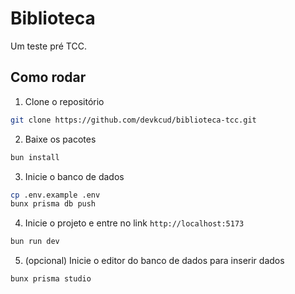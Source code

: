 # Biblioteca

Um teste pré TCC.

## Como rodar

1. Clone o repositório

```bash
git clone https://github.com/devkcud/biblioteca-tcc.git
```

2. Baixe os pacotes

```bash
bun install
```

3. Inicie o banco de dados

```bash
cp .env.example .env
bunx prisma db push
```

4. Inicie o projeto e entre no link `http://localhost:5173`

```bash
bun run dev
```

5. (opcional) Inicie o editor do banco de dados para inserir dados

```bash
bunx prisma studio
```
